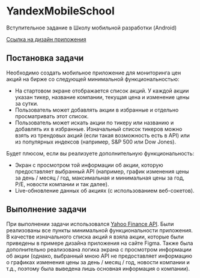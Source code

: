 # YandexMobileSchool
Вступительное задание в Школу мобильной разработки (Android)

[Ссылка на дизайн приложения](https://www.figma.com/file/bfd6MTBekSVfUYBXWYnj1U/%D0%A8%D0%9C%D0%A0-%D0%A2%D0%B5%D1%81%D1%82%D0%BE%D0%B2%D0%BE%D0%B5?node-id=0%3A1)

## Постановка задачи

Необходимо создать мобильное приложение для мониторинга цен акций на
бирже со следующей минимальной функциональностью:

- На стартовом экране отображается список акций. У каждой акции
указан тикер, название компании, текущая цена и изменение цены за
сутки.
- Пользователь может добавлять акции в избранные и отдельно
просматривать этот список.
- Пользователь может искать акции по тикеру или названию и
добавлять их в избранные.
Изначальный список тикеров можно взять из трендовых акций (если такая
возможность есть в API) или из популярных индексов (например, S&P 500
или Dow Jones).



Будет плюсом, если вы реализуете дополнительную функциональность:

- Экран с просмотром той информации об акции, которую
предоставляет выбранный API (например, график изменения цены за
день / месяц / год, максимальная и минимальная цены за год, P/E,
новости компании и так далее).
- Live-обновление данных об акциях (с использованием веб-сокетов).

## Выполнение задачи

При выполнении задачи использовался [Yahoo Finance API](https://financequotes-api.com/).
Были реализованы все пункты минимальной функциональности приложения. В качестве изначального списка акций я взяла акции, которые были приведены в примере дизайна приложения на сайте Figma. Также была дополнительно реализована логика экрана с просмотром информации об акции (однако, выбранный мною API не предоставляет информацию о графиках изменения цены за день / месяц / год, новости компании и т.д., поэтому была выведена лишь основная информация о компании).
